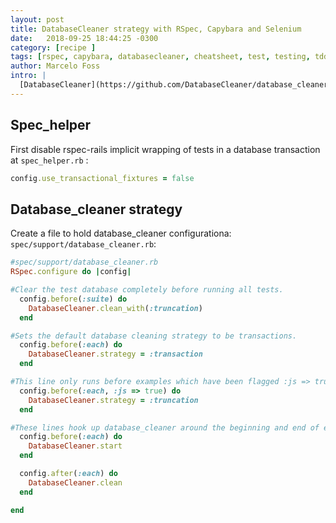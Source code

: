 ```yaml
---
layout: post
title: DatabaseCleaner strategy with RSpec, Capybara and Selenium
date:   2018-09-25 18:44:25 -0300
category: [recipe ]
tags: [rspec, capybara, databasecleaner, cheatsheet, test, testing, tdd, bdd]
author: Marcelo Foss
intro: |
  [DatabaseCleaner](https://github.com/DatabaseCleaner/database_cleaner){:target="\_blank"} is a set of gems containing strategies for cleaning your database in Ruby. The original scenario was to ensure a clean state during tests. Each strategy is a small amount of code but is code that is usually needed in any ruby app that is testing with a database.
---
```


## Spec_helper
First disable rspec-rails implicit wrapping of tests in a database transaction at `spec_helper.rb` :

```ruby
config.use_transactional_fixtures = false
```

## Database_cleaner strategy
Create a file to hold database_cleaner configurationa:  `spec/support/database_cleaner.rb`:

```ruby
#spec/support/database_cleaner.rb
RSpec.configure do |config|

#Clear the test database completely before running all tests.   
  config.before(:suite) do
    DatabaseCleaner.clean_with(:truncation)
  end

#Sets the default database cleaning strategy to be transactions.
  config.before(:each) do
    DatabaseCleaner.strategy = :transaction
  end

#This line only runs before examples which have been flagged :js => true. Where the transaction setting won’t work, so this code overrides the setting and chooses the “truncation” strategy instead.
  config.before(:each, :js => true) do
    DatabaseCleaner.strategy = :truncation
  end

#These lines hook up database_cleaner around the beginning and end of each test, telling it to execute whatever cleanup strategy we selected beforehand.
  config.before(:each) do
    DatabaseCleaner.start
  end

  config.after(:each) do
    DatabaseCleaner.clean
  end

end
```
